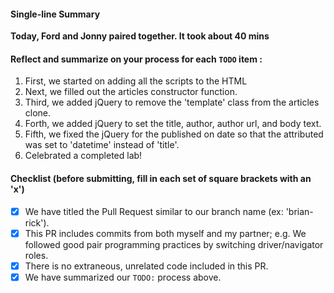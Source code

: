 #### Single-line Summary
**Today, Ford and Jonny paired together. It took about 40 mins**

#### Reflect and summarize on your process for each `TODO` item :  
  1. First, we started on adding all the scripts to the HTML
  2. Next, we filled out the articles constructor function.
  3. Third, we added jQuery to remove the 'template' class from the articles clone.
  4. Forth, we added jQuery to set the title, author, author url, and body text.
  5. Fifth, we fixed the jQuery for the published on date so that the attributed was set to 'datetime' instead of 'title'.
  6. Celebrated a completed lab!

#### Checklist (before submitting, fill in each set of square brackets with an 'x')
- [x] We have titled the Pull Request similar to our branch name (ex: 'brian-rick').
- [x] This PR includes commits from both myself and my partner; e.g. We followed good pair programming practices by switching driver/navigator roles.
- [x] There is no extraneous, unrelated code included in this PR.
- [x] We have summarized our `TODO:` process above.
